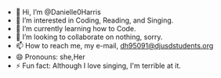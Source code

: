 - 👋 Hi, I’m @Danielle0Harris
- 👀 I’m interested in Coding, Reading, and Singing.
- 🌱 I’m currently learning how to Code.
- 💞️ I’m looking to collaborate on nothing, sorry.
- 📫 How to reach me, my e-mail, dh95091@djusdstudents.org
- 😄 Pronouns: she,Her
- ⚡ Fun fact: Although I love singing, I'm terrible at it.

<!---
Danielle0Harris/Danielle0Harris is a ✨ special ✨ repository because its `README.md` (this file) appears on your GitHub profile.
You can click the Preview link to take a look at your changes.
--->
